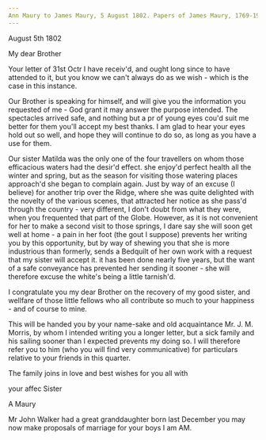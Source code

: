 ```yaml
---
Ann Maury to James Maury, 5 August 1802. Papers of James Maury, 1769-1917, Accession #3888 and #3888-a, Special Collections, University of Virginia Library, Charlottesville, Va. Box 3, images 105-106.
---
```


August 5th 1802

My dear Brother

Your letter of 31st Octr I have receiv'd, and ought long since to have attended to it, but you know we can't always do as we wish - which is the case in this instance.

Our Brother is speaking for himself, and will give you the information you requested of me - God grant it may answer the purpose intended. The spectacles arrived safe, and nothing but a pr of young eyes cou'd suit me better for them you'll accept my best thanks. I am glad to hear your eyes hold out so well, and hope they will continue to do so, as long as you have a use for them.

Our sister Matilda was the only one of the four travellers on whom those efficacious waters had the desir'd effect. she enjoy'd perfect health all the winter and spring, but as the season for visiting those watering places approach'd she began to complain again. Just by way of an excuse (I believe) for another trip over the Ridge, where she was quite delighted with the novelty of the various scenes, that attracted her notice as she pass'd through the country - very different, I don't doubt from what they were, when you frequented that part of the Globe. However, as it is not convenient for her to make a second visit to those springs, I dare say she will soon get well at home - a pain in her foot (the gout I suppose) prevents her writing you by this opportunity, but by way of shewing you that she is more industrious than formerly, sends a Bedquilt of her own work with a request that my sister will accept it. it has been done nearly five years, but the want of a safe conveyance has prevented her sending it sooner - she will therefore excuse the white's being a little tarnish'd.

I congratulate you my dear Brother on the recovery of my good sister, and wellfare of those little fellows who all contribute so much to your happiness - and of course to mine.

 This will be handed you by your name-sake and old acquaintance Mr. J. M. Morris, by whom I intended writing you a longer letter, but a sick family and his sailing sooner than I expected prevents my doing so. I will therefore refer you to him (who you will find very communicative) for particulars relative to your friends in this quarter. 
 
The family joins in love and best wishes for you all with

your affec Sister

A Maury

Mr John Walker had a great granddaughter born last December you may now make proposals of marriage for your boys I am AM. 
